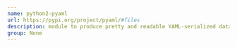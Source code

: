 ```yaml
---
name: python2-pyaml
url: https://pypi.org/project/pyaml/#files
description: module to produce pretty and readable YAML-serialized data. URL : https://pypi.org/project/pyaml/#files Groups : None
group: None
---
```

